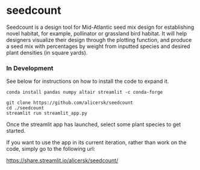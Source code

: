 # seedcount
Seedcount is a design tool for Mid-Atlantic seed mix design for establishing novel habitat, for example, pollinator or grassland bird habitat. It will help designers visualize their design through the plotting function, and produce a seed mix with percentages by weight from inputted species and desired plant densities (in square yards).
### In Development

See below for instructions on how to install the code to expand it.

```
conda install pandas numpy altair streamlit -c conda-forge 

git clone https://github.com/alicersk/seedcount
cd ./seedcount
streamlit run streamlit_app.py
```
Once the streamlit app has launched, select some plant species to get started. 

If you want to use the app in its current iteration, rather than work on the code, simply go to the following url:

https://share.streamlit.io/alicersk/seedcount/ 